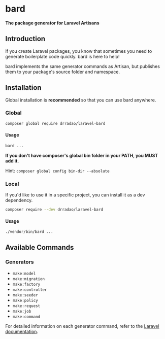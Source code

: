# bard

**The package generator for Laravel Artisans**

## Introduction

If you create Laravel packages, you know that sometimes you need to generate boilerplate code quickly. bard is here to help!

bard implements the same generator commands as Artisan, but publishes them to your package's source folder and namespace.

## Installation

Global installation is **recommended** so that you can use bard anywhere.

### Global

```bash
composer global require drradao/laravel-bard
```

#### Usage

```bash
bard ...
```

**If you don't have composer's global bin folder in your PATH, you MUST add it.**

Hint: `composer global config bin-dir --absolute`

### Local

If you'd like to use it in a specific project, you can install it as a dev dependency.

```bash
composer require --dev drradao/laravel-bard
```

#### Usage

```bash
./vendor/bin/bard ...
```

## Available Commands

### Generators

- `make:model`
- `make:migration`
- `make:factory`
- `make:controller`
- `make:seeder`
- `make:policy`
- `make:request`
- `make:job`
- `make:command`

For detailed information on each generator command, refer to the [Laravel documentation](https://laravel.com/docs).
